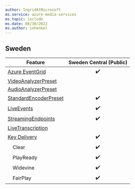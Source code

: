```yaml
---
author: IngridAtMicrosoft
ms.service: azure-media-services
ms.topic: include
ms.date: 08/30/2022
ms.author: inhenkel
---
```


<!--Feature availability in region-->
## Sweden

| Feature | Sweden Central (Public) |
| ------- | :---------------------: |
| [Azure EventGrid](../monitoring/reacting-to-media-services-events.md) |&#10004;&#65039;|
| [VideoAnalyzerPreset](../analyze-video-audio-files-concept.md)        |<!--Central (Public)-->|
| [AudioAnalyzerPreset](../analyze-video-audio-files-concept.md)        |<!--Central (Public)-->|
| [StandardEncoderPreset](../encode-concept.md)                         |&#10004;&#65039;|
| [LiveEvents](../stream-live-streaming-concept.md)                     |&#10004;&#65039;|
| [StreamingEndpoints](../stream-streaming-endpoint-concept.md)         |&#10004;&#65039;|
| [LiveTranscription](../live-event-live-transcription-how-to.md)       |<!--Central (Public)-->|
| [Key Delivery](../drm-content-protection-concept.md)                  |&#10004;&#65039;|
| &emsp;Clear                                                           |&#10004;&#65039;|
| &emsp;PlayReady                                                       |&#10004;&#65039;|
| &emsp;Widevine                                                        |&#10004;&#65039;|
| &emsp;FairPlay                                                        |&#10004;&#65039;|
